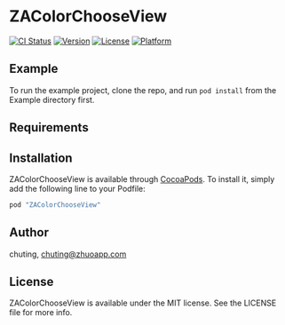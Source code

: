 # ZAColorChooseView

[![CI Status](http://img.shields.io/travis/chuting/ZAColorChooseView.svg?style=flat)](https://travis-ci.org/chuting/ZAColorChooseView)
[![Version](https://img.shields.io/cocoapods/v/ZAColorChooseView.svg?style=flat)](http://cocoapods.org/pods/ZAColorChooseView)
[![License](https://img.shields.io/cocoapods/l/ZAColorChooseView.svg?style=flat)](http://cocoapods.org/pods/ZAColorChooseView)
[![Platform](https://img.shields.io/cocoapods/p/ZAColorChooseView.svg?style=flat)](http://cocoapods.org/pods/ZAColorChooseView)

## Example

To run the example project, clone the repo, and run `pod install` from the Example directory first.

## Requirements

## Installation

ZAColorChooseView is available through [CocoaPods](http://cocoapods.org). To install
it, simply add the following line to your Podfile:

```ruby
pod "ZAColorChooseView"
```

## Author

chuting, chuting@zhuoapp.com

## License

ZAColorChooseView is available under the MIT license. See the LICENSE file for more info.
